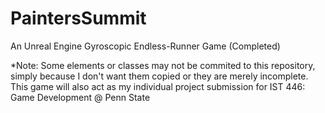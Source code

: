 # PaintersSummit
 An Unreal Engine Gyroscopic Endless-Runner Game (Completed)
 
*Note: Some elements or classes may not be commited to this repository, simply because I don't want them copied or they are merely incomplete.
This game will also act as my individual project submission for IST 446: Game Development @ Penn State
